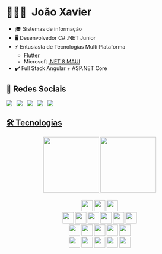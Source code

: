 # 👨🏻‍💻 &nbsp;João Xavier
  - 🎓 Sistemas de informação
  - 🖥️ Desenvolvedor C# .NET Junior
  - ⚡ Entusiasta de Tecnologias Multi Plataforma
    - <a href="https://blog.geekhunter.com.br/flutter/">Flutter</a>
    - Microsoft <a href="https://docs.microsoft.com/pt-br/dotnet/maui/what-is-maui">.NET 8 MAUI</a>
  - ✔️ Full Stack Angular + ASP.NET Core

## 💬 Redes Sociais
<div name="redessociais" align="center" style="display: flex; flex-wrap: wrap;">
  <a href="https://www.linkedin.com/in/joaofernandoxavier/" target="_blank">  
      <img src="https://img.shields.io/badge/LinkedIn-0e76a8?style=for-the-badge&logo=linkedin&logoColor=white&labelColor=0b5e86" >
  </a>
  &nbsp;&nbsp;&nbsp;
  <a href="mailto:joao_jfmx@outlook.com" target="_blank">
      <img src="https://img.shields.io/badge/Outlook-0e70c8?style=for-the-badge&logo=microsoftoutlook&logoColor=white&labelColor=0b5aa0">
  </a>
  &nbsp;&nbsp;&nbsp;
   <a href="https://www.instagram.com/joaoxavier.dev/" target="_blank">
      <img src="https://img.shields.io/badge/Instagram-E4805F?style=for-the-badge&logo=instagram&logoColor=white&labelColor=A03347">
   </a>
  &nbsp;&nbsp;&nbsp;
  <a href="https://www.youtube.com/channel/UCmuDm5HN4u2LjsbIZ0Tbikw" target="_blank">
    <img src="https://img.shields.io/badge/YouTube-FF0000?style=for-the-badge&logo=youtube&logoColor=white&labelColor=9c0507">
  </a>
  &nbsp;&nbsp;&nbsp;
   <a href="https://www.twitch.tv/joaoxavierdev" target="_blank">
      <img src="https://img.shields.io/badge/Twitch-9146FF?style=for-the-badge&logo=twitch&logoColor=white&labelColor=692BC5">
</div>

  ## 🛠 Tecnologias 

<div align="center">
  <a href="https://github.com/joaoxavierdev">
  <img height="150em" src="https://github-readme-stats.vercel.app/api/top-langs/?username=JoaoXavierDEV&layout=compact&langs_count=5&theme=github_dark&locale=pt-br&hide_border=true&cache_seconds=1800"/>
      </a>
  <a href="https://github.com/JoaoXavierDEV/API-CadastroClientes">
  <img height="150em" width="" src="https://github-readme-stats.vercel.app/api/pin/?username=JoaoXavierDEV&repo=API-CadastroClientes&theme=github_dark&show_owner=true&locale=pt-br&hide_border=true&show_icons=true&cache_seconds=1800"/>
  <!--  <img height="180em" src="https://github-readme-stats.vercel.app/api?username=joaojfmx&show_icons=true&theme=city_lights&include_all_commits=true&count_private=true&locale=pt-br&hide_border=true"/>
<img src="https://github-readme-stats.vercel.app/api/top-langs/?username=joaojfmx&theme=city_lights"/>-->
  </a>
</div>
  
<br>
  <div align="center">
    <img style="height: 30px;" src="https://img.shields.io/badge/Windows-0078D6?style=for-the-badge&logo=windows&logoColor=white">
    <img style="height: 30px;" src="https://img.shields.io/badge/Android-7d9e36?style=for-the-badge&logo=android&logoColor=white">
    <img style="height: 30px;" src="https://img.shields.io/badge/Visual%20Studio-5C2D91.svg?style=for-the-badge&logo=visual-studio&logoColor=white">
    <br>
    <img style="height: 30px;" src="https://img.shields.io/badge/C%23-512BD4?style=for-the-badge&logo=c-sharp&logoColor=white">
    <img style="height: 30px;" src="https://img.shields.io/badge/.NET Core-5C2D91?style=for-the-badge&logo=.net&logoColor=white">
    <img style="height: 30px;" src="https://img.shields.io/badge/ASP.NET-512BD4?style=for-the-badge&logo=.net&label=">
    <img style="height: 30px;" src="https://img.shields.io/badge/Angular-DD0031?style=for-the-badge&logo=angular&label=">
    <img style="height: 30px;" src="https://img.shields.io/badge/Flutter-512BD4?style=for-the-badge&logo=flutter&label=&link=.&logoWidth=0" >
    <img style="height: 30px;" src="https://img.shields.io/badge/-Ionic-3880FF?style=for-the-badge&logo=ionic&logoColor=white">
    <br>
    <img style="height: 30px;" src="https://img.shields.io/badge/Microsoft%20Azure-0089D6?style=for-the-badge&logo=microsoft-azure&logoColor=white">
    <img style="height: 30px;" src="https://img.shields.io/badge/firebase-%23039BE5.svg?style=for-the-badge&logo=firebase">
    <img style="height: 30px;" src="https://img.shields.io/badge/-SQL%20Server-CC2927?style=for-the-badge&logo=microsoft-sql-server&logoColor=white">
    <img style="height: 30px;" src="https://img.shields.io/badge/netlify-%23000000.svg?style=for-the-badge&logo=netlify&logoColor=#00C7B7">
    <img style="height: 30px;" src="https://img.shields.io/badge/postgres-%23316192.svg?style=for-the-badge&logo=postgresql&logoColor=white">
    <br>
    <img style="height: 30px;" src="https://img.shields.io/badge/-HTML5-E34F26?style=for-the-badge&logo=html5&logoColor=white">
    <img style="height: 30px;" src="https://img.shields.io/badge/-CSS3-1572B6?style=for-the-badge&logo=css3">
    <img style="height: 30px;" src="https://img.shields.io/badge/-Sass-CC6699?style=for-the-badge&logo=sass&logoColor=white">
    <img style="height: 30px;" src="https://img.shields.io/badge/javascript-%23323330.svg?style=for-the-badge&logo=javascript&logoColor=%23F7DF1E">
    <img style="height: 30px;" src="https://img.shields.io/badge/markdown-%23000000.svg?style=for-the-badge&logo=markdown&logoColor=white">
  </div>
 <!--
  <hr>

  <img style="height: 30px;" src="">
  <img style="height: 30px;" src="">
  <img style="height: 30px;" src="">
  <img style="height: 30px;" src="">
  <img style="height: 30px;" src="">
  -->

  

  <!--<div align="center">
    <img height="90" width="120" src="https://raw.githubusercontent.com/devicons/devicon/master/icons/csharp/csharp-original.svg">&nbsp;&nbsp;&nbsp;
    <img height="90" width="120" src="https://upload.wikimedia.org/wikipedia/commons/a/a3/.NET_Logo.svg">&nbsp;&nbsp;&nbsp;
    <img height="90" width="120" src="https://upload.wikimedia.org/wikipedia/commons/c/cf/Angular_full_color_logo.svg">&nbsp;&nbsp;&nbsp;
    <img height="90" width="120" src="https://cdn.jsdelivr.net/gh/devicons/devicon/icons/flutter/flutter-original.svg" />
  </div>-->

